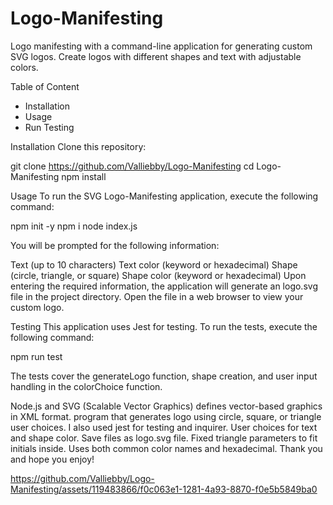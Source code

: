 # Logo-Manifesting
Logo manifesting with a command-line application for generating custom SVG logos. Create logos with different shapes and text with adjustable colors.

Table of Content
* Installation
* Usage
* Run Testing

Installation 
Clone this repository:

git clone https://github.com/Valliebby/Logo-Manifesting
cd Logo-Manifesting
npm install

Usage
To run the SVG Logo-Manifesting application, execute the following command:

npm init -y
npm i
node index.js

You will be prompted for the following information:

Text (up to 10 characters)
Text color (keyword or hexadecimal)
Shape (circle, triangle, or square)
Shape color (keyword or hexadecimal)
Upon entering the required information, the application will generate an logo.svg file in the project directory. Open the file in a web browser to view your custom logo.

Testing
This application uses Jest for testing. To run the tests, execute the following command:

npm run test

The tests cover the generateLogo function, shape creation, and user input handling in the colorChoice function.

Node.js and SVG (Scalable Vector Graphics) defines vector-based graphics in XML format. program that generates logo using circle, square, or triangle user choices. I also used jest for testing and inquirer. User choices for text and shape color. Save files as logo.svg file. Fixed triangle parameters to fit initials inside. Uses both common color names and hexadecimal. Thank you and hope you enjoy!

https://github.com/Valliebby/Logo-Manifesting/assets/119483866/f0c063e1-1281-4a93-8870-f0e5b5849ba0


